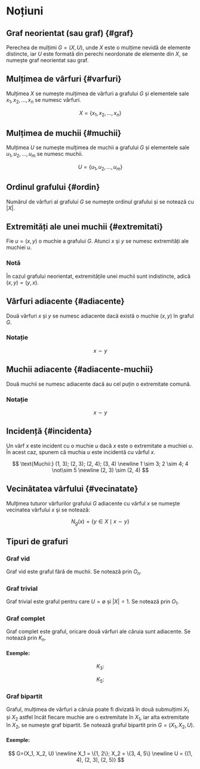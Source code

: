 <script setup lang="ts">
import GraphVisualization from './components/GraphVisualization.vue'
</script>

# Noțiuni

## Graf neorientat (sau graf) {#graf}

Perechea de mulțimi $G=(X, U)$, unde $X$ este o mulțime nevidă de elemente distincte, iar $U$ este formată din perechi neordonate de elemente din $X$, se numește graf neorientat sau graf.

## Mulțimea de vârfuri {#varfuri}

Mulțimea $X$ se numește mulțimea de vârfuri a grafului $G$ și elementele sale $x_1, x_2, \ldots, x_n$ se numesc vârfuri.

$$
X = \{x_1, x_2, \ldots, x_n\}
$$

## Mulțimea de muchii {#muchii}

Mulțimea $U$ se numește mulțimea de muchii a grafului $G$ și elementele sale $u_1, u_2, \ldots, u_m$ se numesc muchii.

$$
U = \{u_1, u_2, \ldots, u_m\}
$$

## Ordinul grafului {#ordin}

Numărul de vârfuri al grafului $G$ se numește ordinul grafului și se notează cu $|X|$.

## Extremități ale unei muchii {#extremitati}

Fie $u = (x, y)$ o muchie a grafului $G$. Atunci $x$ și $y$ se numesc extremități ale muchiei $u$.

### Notă

În cazul grafului neorientat, extremitățile unei muchii sunt indistincte, adică $(x, y) = (y, x)$.

## Vârfuri adiacente {#adiacente}

Două vârfuri $x$ și $y$ se numesc adiacente dacă există o muchie $(x, y)$ în graful $G$.

### Notație

$$
x \sim y
$$

## Muchii adiacente {#adiacente-muchii}

Două muchii se numesc adiacente dacă au cel puțin o extremitate comună.

### Notație

$$
x \sim y
$$

## Incidență {#incidenta}

Un vârf $x$ este incident cu o muchie $u$ dacă $x$ este o extremitate a muchiei $u$. În acest caz, spunem că muchia $u$ este incidentă cu vârful $x$.

<div class="h-[300px]">
  <GraphVisualization :graph="{
    nodes: [
      { id: '1', label: '1' },
      { id: '2', label: '2' },
      { id: '3', label: '3' },
      { id: '4', label: '4' },
      { id: '5', label: '5' },
    ],
    edges: [
      { source: '1', target: '3' },
      { source: '2', target: '3' },
      { source: '2', target: '4' },
      { source: '3', target: '4' },
    ],
  }" />
</div>

$$
\text{Muchii:} (1, 3); (2, 3); (2, 4); (3, 4)
\newline
1 \sim 3; 2 \sim 4; 4 \not\sim 5
\newline
(2, 3) \sim (2, 4)
$$

## Vecinătatea vârfului {#vecinatate}

Mulţimea tuturor vârfurilor grafului $G$ adiacente cu vârful $x$ se numeşte vecinatea vârfului $x$ şi se notează:

$$
N_g(x) = \{y \in X \mid x \sim y\}
$$

## Tipuri de grafuri

### Graf vid

Graf vid este graful fără de muchii. Se notează prin $O_n$.

<div class="h-[200px]">
  <GraphVisualization :graph="{
    nodes: [
      { id: '1', label: '1' },
      { id: '2', label: '2' },
      { id: '3', label: '3' },
      { id: '4', label: '4' },
      { id: '5', label: '5' },
      { id: '6', label: '6' },
    ],
    edges: [],
  }" />
</div>

### Graf trivial

Graf trivial este graful pentru care $U = \emptyset$ și $|X| = 1$. Se notează prin $O_1$.

<div class="h-[200px]">
  <GraphVisualization :graph="{
    nodes: [
      { id: '1', label: '1' },
    ],
    edges: [],
  }" />
</div>

### Graf complet

Graf complet este graful, oricare două vârfuri ale căruia sunt adiacente. Se notează prin $K_n$.

#### Exemple:

$$
K_3:
$$

<div class="h-[200px]">
  <GraphVisualization :graph="{
    nodes: [
      { id: '1', label: '1' },
      { id: '2', label: '2' },
      { id: '3', label: '3' },
    ],
    edges: [
      { source: '1', target: '2' },
      { source: '1', target: '3' },
      { source: '2', target: '3' },
    ],
  }" />
</div>

$$
K_5:
$$

<div class="h-[200px]">
  <GraphVisualization :graph="{
    nodes: [
      { id: '1', label: '1' },
      { id: '2', label: '2' },
      { id: '3', label: '3' },
      { id: '4', label: '4' },
      { id: '5', label: '5' },
    ],
    edges: [
      { source: '1', target: '2' },
      { source: '1', target: '3' },
      { source: '1', target: '4' },
      { source: '1', target: '5' },
      { source: '2', target: '3' },
      { source: '2', target: '4' },
      { source: '2', target: '5' },
      { source: '3', target: '4' },
      { source: '3', target: '5' },
      { source: '4', target: '5' },
    ],
  }" />
</div>

### Graf bipartit

Graful, mulțimea de vârfuri a căruia poate fi divizată în două submulțimi $X_1$ și $X_2$ astfel încât fiecare muchie are o extremitate în $X_1$, iar alta extremitate în $X_2$, se numește graf bipartit. Se notează graful bipartit prin $G=(X_1, X_2, U)$.

#### Exemple:

$$
G=(X_1, X_2, U)
\newline
X_1 = \{1, 2\}; X_2 = \{3, 4, 5\}
\newline
U = {(1, 4), (2, 3), (2, 5)}
$$

<div class="h-[200px]">
  <GraphVisualization :graph="{
    nodes: [
      { id: '1', label: '1' },
      { id: '2', label: '2' },
      { id: '3', label: '3' },
      { id: '4', label: '4' },
      { id: '5', label: '5' },
    ],
    edges: [
      { source: '1', target: '4' },
      { source: '2', target: '3' },
      { source: '2', target: '5' },
    ],
  }" />
</div>
